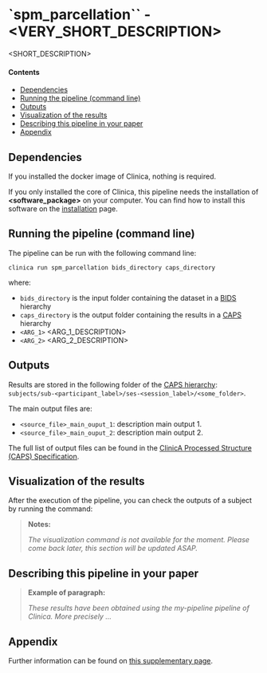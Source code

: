 # `spm_parcellation`` - <VERY_SHORT_DESCRIPTION>

<SHORT_DESCRIPTION>


#### Contents

- [Dependencies](#dependencies)
- [Running the pipeline (command line)](#running-the-pipeline-command-line)
- [Outputs](#outputs)
- [Visualization of the results](#visualization-of-the-results)
- [Describing this pipeline in your paper](#describing-this-pipeline-in-your-paper)
- [Appendix](#appendix)


## Dependencies

If you installed the docker image of Clinica, nothing is required.

If you only installed the core of Clinica, this pipeline needs the installation of **<software_package>** on your computer. You can find how to install this software on the [installation](docs/BeforeYouInstall) page.

## Running the pipeline (command line)
The pipeline can be run with the following command line:
```
clinica run spm_parcellation bids_directory caps_directory
```
where:
- `bids_directory` is the input folder containing the dataset in a [BIDS](docs/BIDS) hierarchy
- `caps_directory` is the output folder containing the results in a [CAPS](docs/CAPS) hierarchy
- `<ARG_1>` <ARG_1_DESCRIPTION>
- `<ARG_2>` <ARG_2_DESCRIPTION>

## Outputs

Results are stored in the following folder of the [CAPS hierarchy](docs/CAPS): `subjects/sub-<participant_label>/ses-<session_label>/<some_folder>`.

The main output files are:
- `<source_file>_main_ouput_1`: description main output 1.
- `<source_file>_main_ouput_2`: description main output 2.

The full list of output files can be found in the [ClinicA Processed Structure (CAPS) Specification](https://docs.google.com/document/d/14mjXbqRceHK0fD0BIONniLK713zY7DbQHJEV7kxqsd8/edit#heading=h.f4ddnk971gkn).


## Visualization of the results
After the execution of the pipeline, you can check the outputs of a subject by running the command:
> **Notes:**
>
> _The visualization command is not available for the moment. Please come back later, this section will be updated ASAP._


## Describing this pipeline in your paper

> **Example of paragraph:**
>
>_These results have been obtained using the my-pipeline pipeline of Clinica. More precisely ..._

## Appendix
Further information can be found on [this supplementary page](docs/Pipelines/<My_Pipeline_Appendix>).